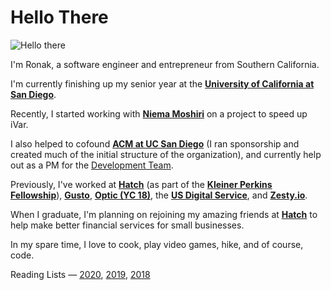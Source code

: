# Hello There

![Hello there](https://media.giphy.com/media/Nx0rz3jtxtEre/giphy.gif)

I'm Ronak, a software engineer and entrepreneur from Southern California.

I'm currently finishing up my senior year at the **[University of California at San Diego](https://ucsd.edu)**.

Recently, I started working with **[Niema Moshiri](http://niema.net/)** on a project to speed up iVar.

I also helped to cofound [**ACM at UC San Diego**](https://acmucsd.com) (I ran sponsorship and created much of the initial structure of the organization), and currently help out as a PM for the [Development Team](https://github.com/acmucsd).

Previously, I've worked at [**Hatch**](https://hatchcard.com) (as part of the **[Kleiner Perkins Fellowship](https://fellows.kleinerperkins.com/meet-the-fellows/2021)**), [**Gusto**](https://gusto.com), [**Optic (YC 18)**](https://useoptic.com), the [**US Digital Service**](https://usds.gov), and [**Zesty.io**](https://zesty.io).

When I graduate, I'm planning on rejoining my amazing friends at **[Hatch](https://hatchcard.com)** to help make better financial services for small businesses.

In my spare time, I love to cook, play video games, hike, and of course, code.

Reading Lists — [2020](https://ronakshah.org/2020-Annual-Reading-List), [2019](https://ronakshah.org/2019-Annual-Reading-List), [2018](https://ronakshah.org/2018-Annual-Reading-List)
